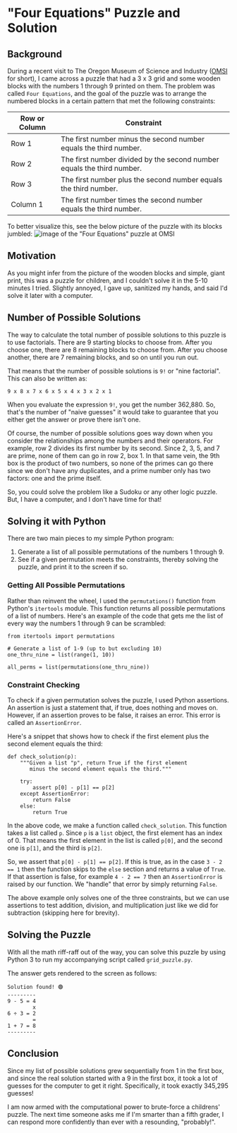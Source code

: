 # "Four Equations" Puzzle and Solution

## Background
During a recent visit to The Oregon Museum of Science and Industry ([OMSI](https://omsi.edu/) for short), I came across a puzzle that had a 3 x 3 grid and some wooden blocks with the numbers 1 through 9 printed on them.
The problem was called `Four Equations`, and the goal of the puzzle was to arrange the numbered blocks in a certain pattern that met the following constraints:

| Row or Column    | Constraint |
| ---------------- | ---------- |
| Row 1    | The first number minus the second number equals the third number. |
| Row 2    | The first number divided by the second number equals the third number. |
| Row 3    | The first number plus the second number equals the third number. |
| Column 1 | The first number times the second number equals the third number. |

To better visualize this, see the below picture of the puzzle with its blocks jumbled:
![image of the "Four Equations" puzzle at OMSI](https://github.com/bxbrenden/puzzle-grid/blob/main/four-equations.png)

## Motivation
As you might infer from the picture of the wooden blocks and simple, giant print, this was a puzzle for children, and I couldn't solve it in the 5-10 minutes I tried.
Slightly annoyed, I gave up, sanitized my hands, and said I'd solve it later with a computer.

## Number of Possible Solutions
The way to calculate the total number of possible solutions to this puzzle is to use factorials.
There are 9 starting blocks to choose from.
After you choose one, there are 8 remaining blocks to choose from.
After you choose another, there are 7 remaining blocks, and so on until you run out.

That means that the number of possible solutions is `9!` or "nine factorial".
This can also be written as:
```
9 x 8 x 7 x 6 x 5 x 4 x 3 x 2 x 1
```

When you evaluate the expression `9!`, you get the number 362,880.
So, that's the number of  "naive guesses" it would take to guarantee that you either get the answer or prove there isn't one.

Of course, the number of possible solutions goes way down when you consider the relationships among the numbers and their operators.
For example, row 2 divides its first number by its second.
Since 2, 3, 5, and 7 are prime, none of them can go in row 2, box 1.
In that same vein, the 9th box is the product of two numbers, so none of the primes can go there since we don't have any duplicates, and a prime number only has two factors: one and the prime itself.

So, you could solve the problem like a Sudoku or any other logic puzzle.
But, I have a computer, and I don't have time for that!

## Solving it with Python

There are two main pieces to my simple Python program:
1. Generate a list of all possible permutations of the numbers 1 through 9.
2. See if a given permutation meets the constraints, thereby solving the puzzle, and print it to the screen if so.

### Getting All Possible Permutations
Rather than reinvent the wheel, I used the `permutations()` function from Python's `itertools` module.
This function returns all possible permutations of a list of numbers.
Here's an example of the code that gets me the list of every way the numbers 1 through 9 can be scrambled:
```
from itertools import permutations

# Generate a list of 1-9 (up to but excluding 10)
one_thru_nine = list(range(1, 10))

all_perms = list(permutations(one_thru_nine))
```

### Constraint Checking
To check if a given permutation solves the puzzle, I used Python assertions.
An assertion is just a statement that, if true, does nothing and moves on.
However, if an assertion proves to be false, it raises an error.
This error is called an `AssertionError`.

Here's a snippet that shows how to check if the first element plus the second element equals the third:
```
def check_solution(p):
    """Given a list "p", return True if the first element
       minus the second element equals the third."""

    try:
        assert p[0] - p[1] == p[2]
    except AssertionError:
        return False
    else:
        return True
```

In the above code, we make a function called `check_solution`.
This function takes a list called `p`.
Since `p` is a `list` object, the first element has an index of 0.
That means the first element in the list is called `p[0]`, and the second one is `p[1]`, and the third is `p[2]`.

So, we assert that `p[0] - p[1] == p[2]`.
If this is true, as in the case `3 - 2 == 1` then the function skips to the `else` section and returns a value of `True`.
If that assertion is false, for example `4 - 2 == 7` then an `AssertionError` is raised by our function.
We "handle" that error by simply returning `False`.

The above example only solves one of the three constraints, but we can use assertions to test addition, division, and multiplication just like we did for subtraction (skipping here for brevity).

## Solving the Puzzle
With all the math riff-raff out of the way, you can solve this puzzle by using Python 3 to run my accompanying script called `grid_puzzle.py`.

The answer gets rendered to the screen as follows:
```
Solution found! 🟢
---------
9 - 5 = 4
        x
6 ÷ 3 = 2
        =
1 + 7 = 8
---------
```

## Conclusion
Since my list of possible solutions grew sequentially from 1 in the first box, and since the real solution started with a 9 in the first box, it took a lot of guesses for the computer to get it right.
Specifically, it took exactly 345,295 guesses!

I am now armed with the computational power to brute-force a childrens' puzzle.
The next time someone asks me if I'm smarter than a fifth grader, I can respond more confidently than ever with a resounding, "probably!".

